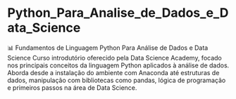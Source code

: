 # Python_Para_Analise_de_Dados_e_Data_Science
📊 Fundamentos de Linguagem Python Para Análise de Dados e Data Science Curso introdutório oferecido pela Data Science Academy, focado nos principais conceitos da linguagem Python aplicados à análise de dados. Aborda desde a instalação do ambiente com Anaconda até estruturas de dados, manipulação com bibliotecas como pandas, lógica de programação e primeiros passos na área de Data Science.
